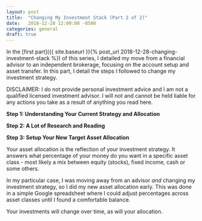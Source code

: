 ```yaml
---
layout: post
title:  "Changing My Investment Stack (Part 2 of 2)"
date:   2018-12-28 12:00:00 -0500
categories: general
draft: true
---
```


In the [first part]({{ site.baseurl }}{% post_url 2018-12-28-changing-investment-stack %}) of this series, I detailed my move from a financial advisor to an independent brokerage, focusing on the account setup and asset transfer. In this part, I detail the steps I followed to change my investment strategy.

DISCLAIMER: I do not provide personal investment advice and I am not a qualified licensed investment advisor. I will not and cannot be held liable for any actions you take as a result of anything you read here.

**Step 1: Understanding Your Current Strategy and Allocation**

**Step 2: A Lot of Research and Reading**

**Step 3: Setup Your New Target Asset Allocation**

Your asset allocation is the reflection of your investment strategy. It answers what percentage of your money do you want in a specific asset class - most likely a mix between equity (stocks), fixed income, cash or some others. 

In my particular case, I was moving away from an advisor _and_ changing my investment strategy, so I did my new asset allocation early. This was done in a simple Google spreadsheet where I could adjust percentages across asset classes until I found a comfortable balance. 

Your investments will change over time, as will your allocation. 


